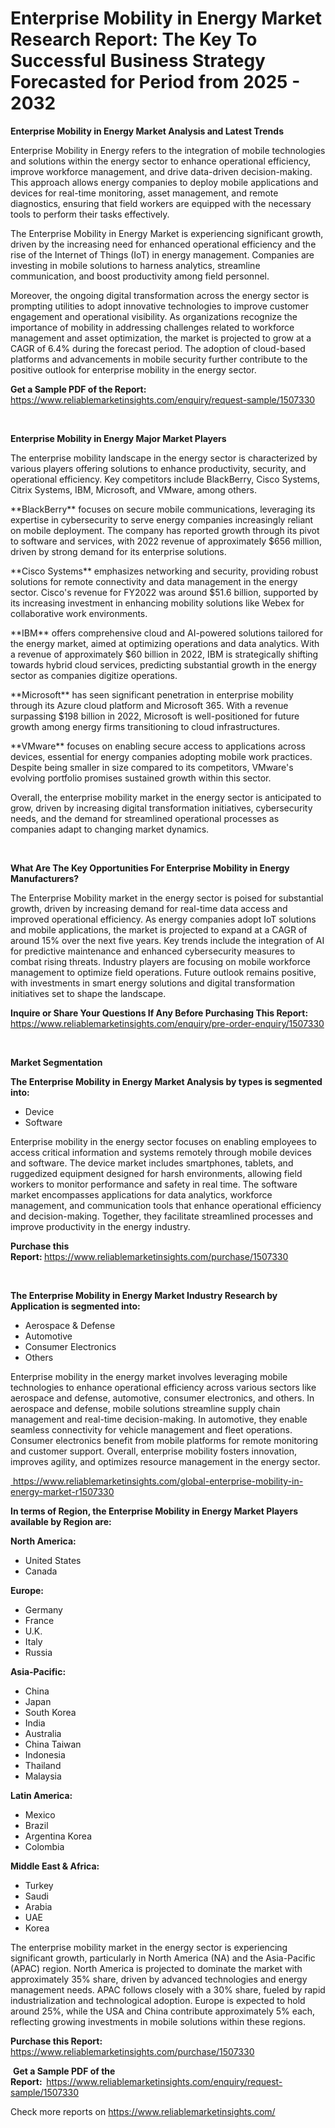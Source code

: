<p><h1>Enterprise Mobility in Energy Market Research Report: The Key To Successful Business Strategy Forecasted for Period from 2025 - 2032</h1></p><p><strong>Enterprise Mobility in Energy Market Analysis and Latest Trends</strong></p>
<p><p>Enterprise Mobility in Energy refers to the integration of mobile technologies and solutions within the energy sector to enhance operational efficiency, improve workforce management, and drive data-driven decision-making. This approach allows energy companies to deploy mobile applications and devices for real-time monitoring, asset management, and remote diagnostics, ensuring that field workers are equipped with the necessary tools to perform their tasks effectively.</p><p>The Enterprise Mobility in Energy Market is experiencing significant growth, driven by the increasing need for enhanced operational efficiency and the rise of the Internet of Things (IoT) in energy management. Companies are investing in mobile solutions to harness analytics, streamline communication, and boost productivity among field personnel. </p><p>Moreover, the ongoing digital transformation across the energy sector is prompting utilities to adopt innovative technologies to improve customer engagement and operational visibility. As organizations recognize the importance of mobility in addressing challenges related to workforce management and asset optimization, the market is projected to grow at a CAGR of 6.4% during the forecast period. The adoption of cloud-based platforms and advancements in mobile security further contribute to the positive outlook for enterprise mobility in the energy sector.</p></p>
<p><strong>Get a Sample PDF of the Report:&nbsp;</strong> <a href="https://www.reliablemarketinsights.com/enquiry/request-sample/1507330?utm_campaign=2441&utm_medium=2&utm_source=Github&utm_content=ia&utm_term=23032025&utm_id=enterprise-mobility-in-energy">https://www.reliablemarketinsights.com/enquiry/request-sample/1507330</a></p>
<p>&nbsp;</p>
<p><strong>Enterprise Mobility in Energy Major Market Players</strong></p>
<p><p>The enterprise mobility landscape in the energy sector is characterized by various players offering solutions to enhance productivity, security, and operational efficiency. Key competitors include BlackBerry, Cisco Systems, Citrix Systems, IBM, Microsoft, and VMware, among others.</p><p>**BlackBerry** focuses on secure mobile communications, leveraging its expertise in cybersecurity to serve energy companies increasingly reliant on mobile deployment. The company has reported growth through its pivot to software and services, with 2022 revenue of approximately $656 million, driven by strong demand for its enterprise solutions.</p><p>**Cisco Systems** emphasizes networking and security, providing robust solutions for remote connectivity and data management in the energy sector. Cisco's revenue for FY2022 was around $51.6 billion, supported by its increasing investment in enhancing mobility solutions like Webex for collaborative work environments.</p><p>**IBM** offers comprehensive cloud and AI-powered solutions tailored for the energy market, aimed at optimizing operations and data analytics. With a revenue of approximately $60 billion in 2022, IBM is strategically shifting towards hybrid cloud services, predicting substantial growth in the energy sector as companies digitize operations.</p><p>**Microsoft** has seen significant penetration in enterprise mobility through its Azure cloud platform and Microsoft 365. With a revenue surpassing $198 billion in 2022, Microsoft is well-positioned for future growth among energy firms transitioning to cloud infrastructures.</p><p>**VMware** focuses on enabling secure access to applications across devices, essential for energy companies adopting mobile work practices. Despite being smaller in size compared to its competitors, VMware's evolving portfolio promises sustained growth within this sector.</p><p>Overall, the enterprise mobility market in the energy sector is anticipated to grow, driven by increasing digital transformation initiatives, cybersecurity needs, and the demand for streamlined operational processes as companies adapt to changing market dynamics.</p></p>
<p>&nbsp;</p>
<p><strong>What Are The Key Opportunities For Enterprise Mobility in Energy Manufacturers?</strong></p>
<p><p>The Enterprise Mobility market in the energy sector is poised for substantial growth, driven by increasing demand for real-time data access and improved operational efficiency. As energy companies adopt IoT solutions and mobile applications, the market is projected to expand at a CAGR of around 15% over the next five years. Key trends include the integration of AI for predictive maintenance and enhanced cybersecurity measures to combat rising threats. Industry players are focusing on mobile workforce management to optimize field operations. Future outlook remains positive, with investments in smart energy solutions and digital transformation initiatives set to shape the landscape.</p></p>
<p><strong>Inquire or Share Your Questions If Any Before Purchasing This Report:</strong> <a href="https://www.reliablemarketinsights.com/enquiry/pre-order-enquiry/1507330?utm_campaign=2441&utm_medium=2&utm_source=Github&utm_content=ia&utm_term=23032025&utm_id=enterprise-mobility-in-energy">https://www.reliablemarketinsights.com/enquiry/pre-order-enquiry/1507330</a></p>
<p>&nbsp;</p>
<p><strong>Market Segmentation</strong></p>
<p><strong>The Enterprise Mobility in Energy Market Analysis by types is segmented into:</strong></p>
<p><ul><li>Device</li><li>Software</li></ul></p>
<p><p>Enterprise mobility in the energy sector focuses on enabling employees to access critical information and systems remotely through mobile devices and software. The device market includes smartphones, tablets, and ruggedized equipment designed for harsh environments, allowing field workers to monitor performance and safety in real time. The software market encompasses applications for data analytics, workforce management, and communication tools that enhance operational efficiency and decision-making. Together, they facilitate streamlined processes and improve productivity in the energy industry.</p></p>
<p><strong>Purchase this Report:&nbsp;</strong><a href="https://www.reliablemarketinsights.com/purchase/1507330?utm_campaign=2441&utm_medium=2&utm_source=Github&utm_content=ia&utm_term=23032025&utm_id=enterprise-mobility-in-energy">https://www.reliablemarketinsights.com/purchase/1507330</a></p>
<p>&nbsp;</p>
<p><strong>The Enterprise Mobility in Energy Market Industry Research by Application is segmented into:</strong></p>
<p><ul><li>Aerospace & Defense</li><li>Automotive</li><li>Consumer Electronics</li><li>Others</li></ul></p>
<p><p>Enterprise mobility in the energy market involves leveraging mobile technologies to enhance operational efficiency across various sectors like aerospace and defense, automotive, consumer electronics, and others. In aerospace and defense, mobile solutions streamline supply chain management and real-time decision-making. In automotive, they enable seamless connectivity for vehicle management and fleet operations. Consumer electronics benefit from mobile platforms for remote monitoring and customer support. Overall, enterprise mobility fosters innovation, improves agility, and optimizes resource management in the energy sector.</p></p>
<p><a href="https://www.reliablemarketinsights.com/global-enterprise-mobility-in-energy-market-r1507330?utm_campaign=2441&utm_medium=2&utm_source=Github&utm_content=ia&utm_term=23032025&utm_id=enterprise-mobility-in-energy">&nbsp;https://www.reliablemarketinsights.com/global-enterprise-mobility-in-energy-market-r1507330</a></p>
<p><strong>In terms of Region, the Enterprise Mobility in Energy Market Players available by Region are:</strong></p>
<p>
    <p> <strong> North America: </strong>
        <ul>
            <li>United States</li>
            <li>Canada</li>
        </ul>
        </p> 
    <p> <strong> Europe: </strong>
        <ul>
            <li>Germany</li>
            <li>France</li>
            <li>U.K.</li>
            <li>Italy</li>
            <li>Russia</li>
        </ul>
        </p> 
    <p> <strong> Asia-Pacific: </strong>
        <ul>
            <li>China</li>
            <li>Japan</li>
            <li>South Korea</li>
            <li>India</li>
            <li>Australia</li>
            <li>China Taiwan</li>
            <li>Indonesia</li>
            <li>Thailand</li>
            <li>Malaysia</li>
        </ul>
        </p> 
    <p> <strong> Latin America: </strong>
        <ul>
            <li>Mexico</li>
            <li>Brazil</li>
            <li>Argentina Korea</li>
            <li>Colombia</li>
        </ul>
        </p> 
    <p> <strong> Middle East & Africa: </strong>
        <ul>
            <li>Turkey</li>
            <li>Saudi</li>
            <li>Arabia</li>
            <li>UAE</li>
            <li>Korea</li>
        </ul>
    </p>
    </p>
<p><p>The enterprise mobility market in the energy sector is experiencing significant growth, particularly in North America (NA) and the Asia-Pacific (APAC) region. North America is projected to dominate the market with approximately 35% share, driven by advanced technologies and energy management needs. APAC follows closely with a 30% share, fueled by rapid industrialization and technological adoption. Europe is expected to hold around 25%, while the USA and China contribute approximately 5% each, reflecting growing investments in mobile solutions within these regions.</p></p>
<p><strong>Purchase this Report: </strong><a href="https://www.reliablemarketinsights.com/purchase/1507330?utm_campaign=2441&utm_medium=2&utm_source=Github&utm_content=ia&utm_term=23032025&utm_id=enterprise-mobility-in-energy">https://www.reliablemarketinsights.com/purchase/1507330</a></p>
<p>&nbsp;<strong>Get a Sample PDF of the Report:&nbsp;&nbsp;</strong><a href="https://www.reliablemarketinsights.com/enquiry/request-sample/1507330?utm_campaign=2441&utm_medium=2&utm_source=Github&utm_content=ia&utm_term=23032025&utm_id=enterprise-mobility-in-energy">https://www.reliablemarketinsights.com/enquiry/request-sample/1507330</a></p>
<p><strong></strong></p>
<p>Check more reports on <a href="https://www.reliablemarketinsights.com/?utm_campaign=2441&utm_medium=2&utm_source=Github&utm_content=ia&utm_term=23032025&utm_id=enterprise-mobility-in-energy">https://www.reliablemarketinsights.com/</a></p>